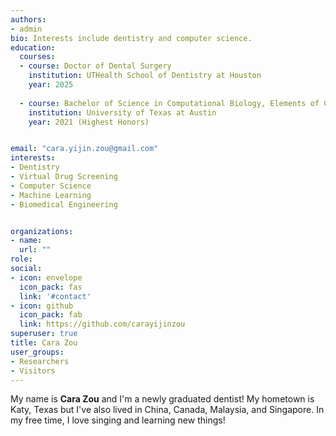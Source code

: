```yaml
---
authors:
- admin
bio: Interests include dentistry and computer science.
education:
  courses:
  - course: Doctor of Dental Surgery 
    institution: UTHealth School of Dentistry at Houston 
    year: 2025
    
  - course: Bachelor of Science in Computational Biology, Elements of Computing Certificate
    institution: University of Texas at Austin
    year: 2021 (Highest Honors)


email: "cara.yijin.zou@gmail.com"
interests:
- Dentistry
- Virtual Drug Screening
- Computer Science
- Machine Learning 
- Biomedical Engineering


organizations:
- name: 
  url: ""
role: 
social:
- icon: envelope
  icon_pack: fas
  link: '#contact'
- icon: github
  icon_pack: fab
  link: https://github.com/carayijinzou
superuser: true
title: Cara Zou
user_groups:
- Researchers
- Visitors
---
```


My name is **Cara Zou** and I'm a newly graduated dentist! My hometown is Katy, Texas but I've also lived in China, Canada, Malaysia, and Singapore. In my free time, I love singing and learning new things!

